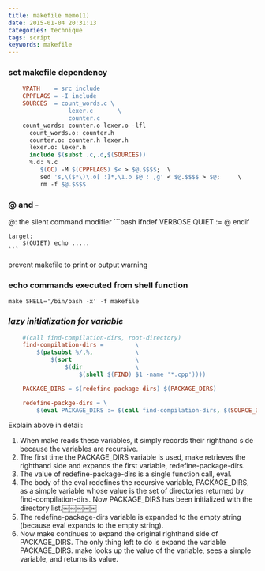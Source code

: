 ```yaml
---
title: makefile memo(1)
date: 2015-01-04 20:31:13
categories: technique
tags: script
keywords: makefile
---
```


### set makefile dependency

```makefile
	VPATH    = src include
	CPPFLAGS = -I include
	SOURCES  = count_words.c \
	             lexer.c       \
	             counter.c
	count_words: counter.o lexer.o -lfl
	  count_words.o: counter.h
	  counter.o: counter.h lexer.h
	  lexer.o: lexer.h
	  include $(subst .c,.d,$(SOURCES))
	  %.d: %.c
	     $(CC) -M $(CPPFLAGS) $< > $@.$$$$;  \
	     sed 's,\($*\)\.o[ :]*,\1.o $@ : ,g' < $@.$$$$ > $@;     \
	     rm -f $@.$$$$
```
<!-- more -->

### @ and -

@: the silent command modifier
	```bash
	ifndef VERBOSE
		QUIET := @
	endif

	target:
		$(QUIET) echo .....
	```  

 prevent makefile to print or output warning

### echo commands executed from shell function

`make SHELL='/bin/bash -x' -f makefile`


### *lazy initialization for variable*

```makefile
	#(call find-compilation-dirs, root-directory)
	find-compilation-dirs = 		\
		$(patsubst %/,%,			\
			$(sort					\
				$(dir				\
					$(shell $(FIND) $1 -name '*.cpp'))))

    PACKAGE_DIRS = $(redefine-package-dirs) $(PACKAGE_DIRS)

	redefine-packge-dirs = \
		$(eval PACKAGE_DIRS := $(call find-compilation-dirs, $(SOURCE_DIR)))

```

Explain above in detail:
1. When make reads these variables, it simply records their righthand side because the variables are recursive.
2. The first time the PACKAGE_DIRS variable is used, make retrieves the righthand side and expands the first variable, redefine-package-dirs.
3. The value of redefine-package-dirs is a single function call, eval.
4. The body of the eval redefines the recursive variable, PACKAGE_DIRS, as a simple variable whose value is the set of directories returned by find-compilation-dirs. Now PACKAGE_DIRS has been initialized with the directory list.￼￼￼￼￼
5. The redefine-package-dirs variable is expanded to the empty string (because eval expands to the empty string).
6. Now make continues to expand the original righthand side of PACKAGE_DIRS. The only thing left to do is expand the variable PACKAGE_DIRS. make looks up the value of the variable, sees a simple variable, and returns its value.
